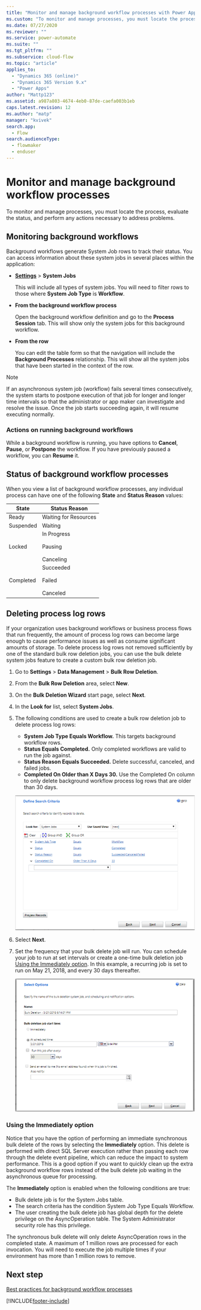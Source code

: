 ```yaml
---
title: "Monitor and manage background workflow processes with Power Apps | MicrosoftDocs"
ms.custom: "To monitor and manage processes, you must locate the process, evaluate the status, and perform any actions necessary to address problems."
ms.date: 07/27/2020
ms.reviewer: ""
ms.service: power-automate
ms.suite: ""
ms.tgt_pltfrm: ""
ms.subservice: cloud-flow
ms.topic: "article"
applies_to: 
  - "Dynamics 365 (online)"
  - "Dynamics 365 Version 9.x"
  - "Power Apps"
author: "Mattp123"
ms.assetid: a987a803-4674-4eb0-87de-caefa003b1eb
caps.latest.revision: 12
ms.author: "matp"
manager: "kvivek"
search.app: 
  - Flow
search.audienceType: 
  - flowmaker
  - enduser
---
```

# Monitor and manage background workflow processes


To monitor and manage processes, you must locate the process, evaluate the status, and perform any actions necessary to address problems.  
  
<a name="BKMK_MonitorAsyncWorkflows"></a>   
## Monitoring background workflows  
Background workflows generate System Job rows to track their status. You can access information about these system jobs in several places within the application:  
  
- **[Settings](/powerapps/maker/model-driven-apps/advanced-navigation#settings)** > **System Jobs**  

  This will include all types of system jobs. You will need to filter rows to those where **System Job Type** is **Workflow**.  
  
- **From the background workflow process**  

  Open the background workflow definition and go to the **Process Session** tab. This will show only the system jobs for this background workflow.  
  
- **From the row**  

  You can edit the table form so that the navigation will include the **Background Processes** relationship. This will show all the system jobs that have been started in the context of the row.  
  
> [!NOTE]
> If an asynchronous system job (workflow) fails several times consecutively, the system starts to postpone execution of that job for longer and longer time intervals so that the administrator or app maker can investigate and resolve the issue. Once the job starts succeeding again, it will resume executing normally.  
  
<a name="BKMK_ActionsOnRunningWorkflows"></a>   
### Actions on running background workflows  
While a background workflow is running, you have options to **Cancel**, **Pause**, or **Postpone** the workflow. If you have previously paused a workflow, you can **Resume** it.  
  
<a name="BKMK_StatusOfWorkflowProcesses"></a>   
## Status of background workflow processes  
When you view a list of background workflow processes, any individual process can have one of the following **State** and **Status Reason** values:  
  
|State|Status Reason|  
|-----------|-------------------|  
|Ready|Waiting for Resources|  
|Suspended|Waiting|  
|Locked|In Progress<br /><br /> Pausing<br /><br /> Canceling|  
|Completed|Succeeded<br /><br /> Failed<br /><br /> Canceled|  

## Deleting process log rows

If your organization uses background workflows or business process flows that run frequently, the amount of process log rows can become large enough to cause performance issues as well as consume significant amounts of storage. To delete process log rows not removed sufficiently by one of the standard bulk row deletion jobs, you can use the bulk delete system jobs feature to create a custom bulk row deletion job.

1. Go to **Settings** > **Data Management** > **Bulk Row Deletion**.
2. From the **Bulk Row Deletion** area, select **New**. 
3. On the **Bulk Deletion Wizard** start page, select **Next**.
4. In the **Look for** list, select **System Jobs**.
5. The following conditions are used to create a bulk row deletion job to delete process log rows: 
   - **System Job Type Equals Workflow.** This targets background workflow rows. 
   - **Status Equals Completed.** Only completed workflows are valid to run the job against.
   - **Status Reason Equals Succeeded.** Delete successful, canceled, and failed jobs.
   - **Completed On Older than X Days 30.** Use the Completed On column to only delete background workflow process log rows that are older than 30 days.

   ![Screenshot showing settings to create a bulk row deletion job.](media/custom-bulk-record-deletion.png)
 
6. Select **Next**.
7. Set the frequency that your bulk delete job will run. You can schedule your job to run at set intervals or create a one-time bulk deletion job [Using the Immediately option](#using-the-immediately-option). In this example, a recurring job is set to run on May 21, 2018, and every 30 days thereafter. 

   ![Screenshot showing bulk row deletion options.](media/custom-bulk-record-delete-options.png)

### Using the Immediately option

Notice that you have the option of performing an immediate synchronous bulk delete of the rows by selecting the **Immediately** option. This delete is performed with direct SQL Server execution rather than passing each row through the delete event pipeline, which can reduce the impact to system performance. This is a good option if you want to quickly clean up the extra background workflow rows instead of the bulk delete job waiting in the asynchronous queue for processing. 

The **Immediately** option is enabled when the following conditions are true: 
- Bulk delete job is for the System Jobs table.
- The search criteria has the condition System Job Type Equals Workflow. 
- The user creating the bulk delete job has global depth for the delete privilege on the AsyncOperation table. The System Administrator security role has this privilege.  

The synchronous bulk delete will only delete AsyncOperation rows in the completed state. A maximum of 1 million rows are processed for each invocation. You will need to execute the job multiple times if your environment has more than 1 million rows to remove.  
  
## Next step   
[Best practices for background workflow processes](best-practices-workflow-processes.md) <br />



[!INCLUDE[footer-include](includes/footer-banner.md)]